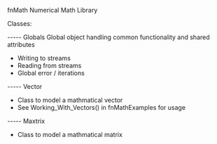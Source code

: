 fnMath Numerical Math Library

Classes:

----- Globals
Global object handling common functionality and shared attributes
- Writing to streams
- Reading from streams
- Global error / iterations

----- Vector
- Class to model a mathmatical vector 
- See Working_With_Vectors() in fnMathExamples for usage

----- Maxtrix
- Class to model a mathmatical matrix 